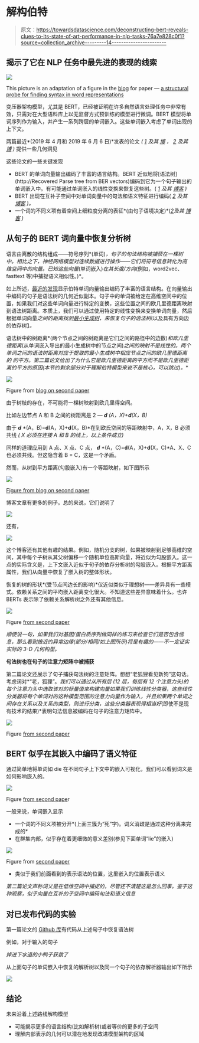 # 解构伯特

> 原文：<https://towardsdatascience.com/deconstructing-bert-reveals-clues-to-its-state-of-art-performance-in-nlp-tasks-76a7e828c0f1?source=collection_archive---------14----------------------->

## 揭示了它在 NLP 任务中最先进的表现的线索

![](img/a1f1e3cf67747610c79ab96351556c26.png)

This picture is an adaptation of a figure in the [blog](https://nlp.stanford.edu//~johnhew//structural-probe.html?utm_source=quora&utm_medium=referral#the-structural-probe) for paper — [a structural probe for finding syntax in word representations](https://nlp.stanford.edu/pubs/hewitt2019structural.pdf)

变压器架构模型，尤其是 BERT，已经被证明在许多自然语言处理任务中非常有效，只需对在大型语料库上以无监督方式预训练的模型进行微调。BERT 模型将单词序列作为输入，并产生一系列跨层的单词嵌入。这些单词嵌入考虑了单词出现的上下文。

两篇最近*(2019 年 4 月和 2019 年 6 月 6 日)*发表的论文 *(* [*1*](https://nlp.stanford.edu/pubs/hewitt2019structural.pdf) *及其* [*博*](https://nlp.stanford.edu//~johnhew//structural-probe.html?utm_source=quora&utm_medium=referral#the-structural-probe) *，* [*2*](https://arxiv.org/pdf/1906.02715.pdf) *及其* [*博*](https://pair-code.github.io/interpretability/bert-tree/) *)* 提供一些几何洞见

这些论文的一些关键发现

*   BERT 的单词向量输出编码了丰富的语言结构。BERT 近似地将[语法树](http://Recovered Parse tree from BER vectors)编码到它为一个句子输出的单词嵌入中。有可能通过单词嵌入的线性变换来恢复这些树。( [*1*](https://nlp.stanford.edu/pubs/hewitt2019structural.pdf) *及其* [*博客*](https://nlp.stanford.edu//~johnhew//structural-probe.html?utm_source=quora&utm_medium=referral#the-structural-probe) *)*
*   BERT 出现在互补子空间中对单词向量中的句法和语义特征进行编码( [*2*](https://arxiv.org/pdf/1906.02715.pdf) *及其* [*博客*](https://pair-code.github.io/interpretability/bert-tree/) *)。*
*   一个词的不同义项有着空间上细粒度分离的表征*(由句子语境决定)*([*2*](https://nlp.stanford.edu/pubs/hewitt2019structural.pdf)*及其* [*博客*](https://pair-code.github.io/interpretability/bert-tree/) *)*

## 从句子的 BERT 词向量中恢复分析树

语言由离散的结构组成——符号序列*(单词)*，句子的句法结构被捕获在一棵树中。相比之下，神经网络模型对连续数据进行操作——它们将符号信息转化为高维空间中的向量。已知这些向量*(单词嵌入)*在其长度/方向*(例如，word2vec、fasttext 等)中捕捉语义相似性。)*。

如上所述，[最近的发现](https://nlp.stanford.edu//~johnhew//structural-probe.html?utm_source=quora&utm_medium=referral#the-structural-probe)显示伯特单词向量输出编码了丰富的语言结构。在向量输出中编码的句子是语法树的几何近似副本。句子中的单词被给定在高维空间中的位置，如果我们对这些单词向量进行特定的变换，这些位置之间的欧几里德距离映射到语法树距离。本质上，我们可以通过使用特定的线性变换来变换单词向量，然后根据单词向量*之间的距离找到[最小生成树](https://en.wikipedia.org/wiki/Minimum_spanning_tree)，来恢复句子的语法树*(以及具有方向边的依存树】*。*

语法树中的树距离*(两个节点之间的树距离是它们之间的路径中的边数)*和欧几里德距离*(从单词嵌入导出的最小生成树中的节点之间)*之间的映射不是线性的。两个单词之间的语法树距离对应于提取的最小生成树中相应节点之间的欧几里德距离 的 ***的平方。第二篇论文给出了为什么它是欧几里德距离的平方而不是欧几里德距离的平方的原因*(本节的剩余部分对于理解伯特模型来说不是核心，可以跳过)*。***

![](img/32a039f9a7d9d0a19068ecc5e0b14770.png)

Figure from [blog on second paper](https://pair-code.github.io/interpretability/bert-tree/)

由于树枝的存在，不可能将一棵树映射到欧几里得空间。

比如左边节点 A 和 B 之间的树距离是 2 — ***d*** *(A，X)+****d****(X，B)*

由于 ***d*** *(A，B)=****d****(A，X)+****d****(X，B)*在到欧氏空间的等距映射中，A，X，B 必须共线 *( X 必须在连接 A 和 B 的线上，以上条件成立)*

同样的道理应用到 A 点、X 点、C 点， ***d*** *(A，C)=****d****(A，X)+****d****(X，C)*A、X、C 也必须共线。但这隐含着 B = C，这是一个矛盾。

然而，从树到平方距离(勾股嵌入)有一个等距映射，如下图所示

![](img/94819150e4202cbc6b45b51c0e2ec067.png)

[Figure from blog on second paper](https://pair-code.github.io/interpretability/bert-tree/)

博客文章有更多的例子。总的来说，它们说明了

![](img/293eba0f551b3dc6c3a38930ce18997a.png)

还有，

![](img/c4ce63e790ddb174b43b1d76b268dc94.png)

这个博客还有其他有趣的结果。例如，随机分支的树，如果被映射到足够高维的空间，其中每个子树从其父树偏移一个随机单位高斯向量，将近似为勾股嵌入。这一点的实际含义是，上下文嵌入近似于句子的依存分析树的勾股嵌入。根据平方距离属性，我们从向量中恢复了嵌入树的整体形状。

恢复的树的形状*(受节点间边长的影响)*仅近似类似于理想树——差异具有一些模式。依赖关系之间的平均嵌入距离变化很大。不知道这些差异意味着什么。也许 BERTs 表示除了依赖关系解析树之外还有其他信息。

![](img/c7bb00f11f608f4bdc40d2b87bad4f98.png)

Figure [from second paper](https://arxiv.org/pdf/1906.02715.pdf)

*顺便说一句，如果我们对基因/蛋白质序列做同样的练习来检查它们是否包含信息，那么看到接近的异常边缘(部分/相同/如上图所示)将是有趣的——不一定证实实际的 3-D 几何构型。*

**句法树也在句子的注意力矩阵中被捕获**

第二篇论文还展示了句子捕获句法树的注意矩阵。想想“老狐狸看见新狗”这句话。考虑词对*“老，狐狸”。*我们可以通过从所有层 *(12 层，每层有 12 个注意力头)的每个注意力头中选取该对的标量值来构建向量*如果我们训练线性分类器，这些线性分类器将每个单词对的这种模型范围的注意力向量作为输入，并且如果两个单词之间存在关系以及关系的类型，则进行分类，这些分类器表现得相当好*(即使不是现有技术的结果)*表明句法信息被编码在句子的注意力矩阵中。

![](img/651cb984a0033421fa32a7395eb58e63.png)

Figure [from second paper](https://arxiv.org/pdf/1906.02715.pdf)

## BERT 似乎在其嵌入中编码了语义特征

通过简单地将单词如 die 在不同句子上下文中的嵌入可视化，我们可以看到词义是如何影响嵌入的。

![](img/31549f86baaf84adddd44f90a6a30303.png)

Figure [from second pape](https://arxiv.org/pdf/1906.02715.pdf)r

一般来说，单词嵌入显示

*   一个词的不同义项被分开*(上面三簇为“死”字)。词义消歧是通过这种分离来完成的*
*   在群集内部，似乎存在着更细微的意义差别(参见下面单词“lie”的嵌入)

![](img/b0ebe9ca32e60b4c68b7acce969fb8c3.png)

Figure from [second paper](https://arxiv.org/pdf/1906.02715.pdf)

*   类似于我们前面看到的表示语法的位置，这里嵌入的位置表示语义

*第二篇论文声称词义是在低维空间中捕捉的，尽管还不清楚这是怎么回事。鉴于这种观察，似乎向量在互补的子空间中编码句法和语义信息*

## 对已发布代码的实验

第一篇论文的 [Github 库](https://github.com/john-hewitt/structural-probes/)有代码从上述句子中恢复语法树

例如，对于输入的句子

*掉进下水道的小鸭子获救了*

从上面句子的单词嵌入中恢复的解析树以及同一个句子的依存解析器输出如下所示

![](img/98071d53541502a9ef9b5942bf2b4a0e.png)

## 结论

未来沿着上述路线解构模型

*   可能揭示更多的语言结构(比如解析树)或者等价的更多的子空间
*   理解内部表示的几何可以潜在地发现改进模型架构的区域